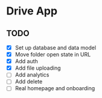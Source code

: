 # Drive App

## TODO

- [x] Set up database and data model
- [x] Move folder open state in URL
- [x] Add auth
- [x] Add file uploading
- [ ] Add analytics
- [ ] Add delete
- [ ] Real homepage and onboarding
